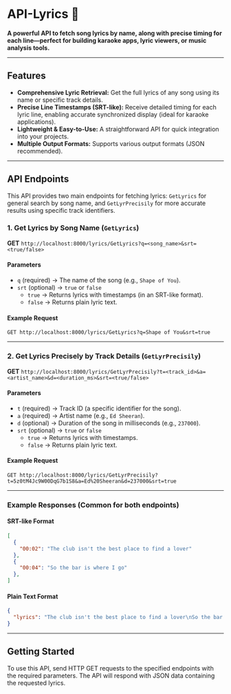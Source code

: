 # API-Lyrics 🎵

**A powerful API to fetch song lyrics by name, along with precise timing for each line—perfect for building karaoke apps, lyric viewers, or music analysis tools.**

---

## Features

* **Comprehensive Lyric Retrieval:** Get the full lyrics of any song using its name or specific track details.
* **Precise Line Timestamps (SRT-like):** Receive detailed timing for each lyric line, enabling accurate synchronized display (ideal for karaoke applications).
* **Lightweight & Easy-to-Use:** A straightforward API for quick integration into your projects.
* **Multiple Output Formats:** Supports various output formats (JSON recommended).

---

## API Endpoints

This API provides two main endpoints for fetching lyrics: `GetLyrics` for general search by song name, and `GetLyrPrecisily` for more accurate results using specific track identifiers.

### 1. Get Lyrics by Song Name (`GetLyrics`)

**GET** `http://localhost:8000/lyrics/GetLyrics?q=<song_name>&srt=<true/false>`

#### Parameters

* `q` (required) → The name of the song (e.g., `Shape of You`).
* `srt` (optional) → `true` or `false`
    * `true` → Returns lyrics with timestamps (in an SRT-like format).
    * `false` → Returns plain lyric text.

#### Example Request

```http
GET http://localhost:8000/lyrics/GetLyrics?q=Shape of You&srt=true
```

---

### 2. Get Lyrics Precisely by Track Details (`GetLyrPrecisily`)

**GET** `http://localhost:8000/lyrics/GetLyrPrecisily?t=<track_id>&a=<artist_name>&d=<duration_ms>&srt=<true/false>`

#### Parameters

* `t` (required) → Track ID (a specific identifier for the song).
* `a` (required) → Artist name (e.g., `Ed Sheeran`).
* `d` (optional) → Duration of the song in milliseconds (e.g., `237000`).
* `srt` (optional) → `true` or `false`
    * `true` → Returns lyrics with timestamps.
    * `false` → Returns plain lyric text.

#### Example Request

```http
GET http://localhost:8000/lyrics/GetLyrPrecisily?t=5z0tM4Jc9W00DqG7b1S8&a=Ed%20Sheeran&d=237000&srt=true
```

---

### Example Responses (Common for both endpoints)

#### SRT-like Format

```json
[
  {
    "00:02": "The club isn't the best place to find a lover"
  },
  {
    "00:04": "So the bar is where I go"
  },
]
```

#### Plain Text Format

```json
{
  "lyrics": "The club isn't the best place to find a lover\nSo the bar is where I go\nMe and my friends at the table doing shots\nDrinking fast and then we talk slow..."
}
```

-----

## Getting Started

To use this API, send HTTP GET requests to the specified endpoints with the required parameters. The API will respond with JSON data containing the requested lyrics.
